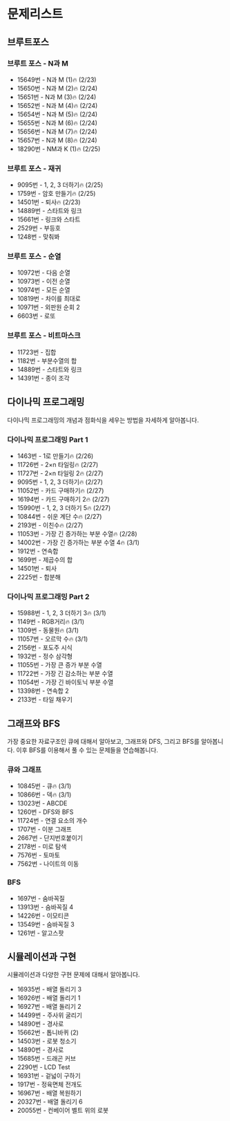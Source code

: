 # 문제리스트

## 브루트포스

### 브루트 포스 - N과 M
- 15649번 - N과 M (1)🔥 (2/23)
- 15650번 - N과 M (2)🔥 (2/24)
- 15651번 - N과 M (3)🔥 (2/24)
- 15652번 - N과 M (4)🔥 (2/24)
- 15654번 - N과 M (5)🔥 (2/24)
- 15655번 - N과 M (6)🔥 (2/24)
- 15656번 - N과 M (7)🔥 (2/24)
- 15657번 - N과 M (8)🔥 (2/24)
- 18290번 - NM과 K (1)🔥 (2/25)

### 브루트 포스 - 재귀
- 9095번 - 1, 2, 3 더하기🔥 (2/25)
- 1759번 - 암호 만들기🔥 (2/25)
- 14501번 - 퇴사🔥 (2/23)
- 14889번 - 스타트와 링크
- 15661번 - 링크와 스타트
- 2529번 - 부등호
- 1248번 - 맞춰봐
### 브루트 포스 - 순열
- 10972번 - 다음 순열
- 10973번 - 이전 순열
- 10974번 - 모든 순열
- 10819번 - 차이를 최대로
- 10971번 - 외판원 순회 2
- 6603번 - 로또
### 브루트 포스 - 비트마스크
- 11723번 - 집합
- 1182번 - 부분수열의 합
- 14889번 - 스타트와 링크
- 14391번 - 종이 조각


## 다이나믹 프로그래밍
다이나믹 프로그래밍의 개념과 점화식을 세우는 방법을 자세하게 알아봅니다.

### 다이나믹 프로그래밍 Part 1
- 1463번 - 1로 만들기🔥 (2/26)
- 11726번 - 2×n 타일링🔥 (2/27)
- 11727번 - 2×n 타일링 2🔥 (2/27)
- 9095번 - 1, 2, 3 더하기🔥 (2/27)
- 11052번 - 카드 구매하기🔥 (2/27)
- 16194번 - 카드 구매하기 2🔥 (2/27)
- 15990번 - 1, 2, 3 더하기 5🔥 (2/27)
- 10844번 - 쉬운 계단 수🔥 (2/27)
- 2193번 - 이친수🔥 (2/27)
- 11053번 - 가장 긴 증가하는 부분 수열🔥 (2/28)
- 14002번 - 가장 긴 증가하는 부분 수열 4🔥 (3/1)
- 1912번 - 연속합
- 1699번 - 제곱수의 합
- 14501번 - 퇴사
- 2225번 - 합분해

### 다이나믹 프로그래밍 Part 2
- 15988번 - 1, 2, 3 더하기 3🔥 (3/1)
- 1149번 - RGB거리🔥 (3/1)
- 1309번 - 동물원🔥 (3/1)
- 11057번 - 오르막 수🔥 (3/1)
- 2156번 - 포도주 시식
- 1932번 - 정수 삼각형
- 11055번 - 가장 큰 증가 부분 수열
- 11722번 - 가장 긴 감소하는 부분 수열
- 11054번 - 가장 긴 바이토닉 부분 수열
- 13398번 - 연속합 2
- 2133번 - 타일 채우기


## 그래프와 BFS
가장 중요한 자료구조인 큐에 대해서 알아보고, 그래프와 DFS, 그리고 BFS를 알아봅니다. 이후 BFS를 이용해서 풀 수 있는 문제들을 연습해봅니다.

### 큐와 그래프
- 10845번 - 큐🔥 (3/1)
- 10866번 - 덱🔥 (3/1)
- 13023번 - ABCDE
- 1260번 - DFS와 BFS
- 11724번 - 연결 요소의 개수
- 1707번 - 이분 그래프
- 2667번 - 단지번호붙이기
- 2178번 - 미로 탐색
- 7576번 - 토마토
- 7562번 - 나이트의 이동

### BFS
- 1697번 - 숨바꼭질
- 13913번 - 숨바꼭질 4
- 14226번 - 이모티콘
- 13549번 - 숨바꼭질 3
- 1261번 - 알고스팟


## 시뮬레이션과 구현
시뮬레이션과 다양한 구현 문제에 대해서 알아봅니다.

- 16935번 - 배열 돌리기 3
- 16926번 - 배열 돌리기 1
- 16927번 - 배열 돌리기 2
- 14499번 - 주사위 굴리기
- 14890번 - 경사로
- 15662번 - 톱니바퀴 (2)
- 14503번 - 로봇 청소기
- 14890번 - 경사로
- 15685번 - 드래곤 커브
- 2290번 - LCD Test
- 16931번 - 겉넓이 구하기
- 1917번 - 정육면체 전개도
- 16967번 - 배열 복원하기
- 20327번 - 배열 돌리기 6
- 20055번 - 컨베이어 벨트 위의 로봇
